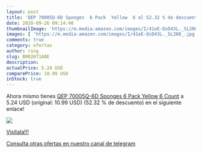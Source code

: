 ```yaml
---
layout: post
title: 'QEP 70005Q-6D Sponges  6 Pack  Yellow  6 al 52.32 % de descuento'
date: 2020-09-26 09:14:40
thumbnailImage: 'https://m.media-amazon.com/images/I/41eE-QsD43L._SL200_.jpg'
images: [ 'https://m.media-amazon.com/images/I/41eE-QsD43L._SL200_.jpg' ]
comments: true
category: ofertas
author: ring
slug: B0026T1A8E
description:
actualPrice: 5.24 USD
comparePrice: 10.99 USD
inStock: true
---
```


Ahora mismo tienes [QEP 70005Q-6D Sponges  6 Pack  Yellow  6 Count](https://www.amazon.com/dp/B0026T1A8E/?tag=redken08-20) a 5.24 USD (original: 10.99 USD) (52.32 %  de descuento) en el siguiente enlace!

[![](https://m.media-amazon.com/images/I/41eE-QsD43L._SL200_.jpg)](https://www.amazon.com/dp/B0026T1A8E/?tag=redken08-20)

[Visítala!!!](https://www.amazon.com/dp/B0026T1A8E/?tag=redken08-20)

[Consulta otras ofertas en nuestro canal de telegram](https://t.me/s/ofertas25)
